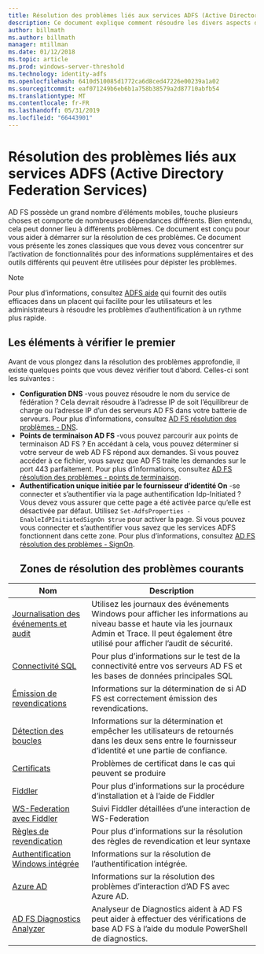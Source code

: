```yaml
---
title: Résolution des problèmes liés aux services ADFS (Active Directory Federation Services)
description: Ce document explique comment résoudre les divers aspects des services AD FS
author: billmath
ms.author: billmath
manager: mtillman
ms.date: 01/12/2018
ms.topic: article
ms.prod: windows-server-threshold
ms.technology: identity-adfs
ms.openlocfilehash: 6410d510085d1772ca6d8ced47226e00239a1a02
ms.sourcegitcommit: eaf071249b6eb6b1a758b38579a2d87710abfb54
ms.translationtype: MT
ms.contentlocale: fr-FR
ms.lasthandoff: 05/31/2019
ms.locfileid: "66443901"
---
```

# <a name="troubleshooting-ad-fs"></a>Résolution des problèmes liés aux services ADFS (Active Directory Federation Services)
AD FS possède un grand nombre d’éléments mobiles, touche plusieurs choses et comporte de nombreuses dépendances différents.  Bien entendu, cela peut donner lieu à différents problèmes.  Ce document est conçu pour vous aider à démarrer sur la résolution de ces problèmes.  Ce document vous présente les zones classiques que vous devez vous concentrer sur l’activation de fonctionnalités pour des informations supplémentaires et des outils différents qui peuvent être utilisées pour dépister les problèmes.  

>[!NOTE]
>Pour plus d’informations, consultez [ADFS aide](http://adfshelp.microsoft.com) qui fournit des outils efficaces dans un placent qui facilite pour les utilisateurs et les administrateurs à résoudre les problèmes d’authentification à un rythme plus rapide. 


## <a name="what-to-check-first"></a>Les éléments à vérifier le premier
Avant de vous plongez dans la résolution des problèmes approfondie, il existe quelques points que vous devez vérifier tout d’abord.  Celles-ci sont les suivantes :
- **Configuration DNS** -vous pouvez résoudre le nom du service de fédération ?  Cela devrait résoudre à l’adresse IP de soit l’équilibreur de charge ou l’adresse IP d’un des serveurs AD FS dans votre batterie de serveurs.  Pour plus d’informations, consultez [AD FS résolution des problèmes - DNS](ad-fs-tshoot-dns.md).
- **Points de terminaison AD FS** -vous pouvez parcourir aux points de terminaison AD FS ?  En accédant à cela, vous pouvez déterminer si votre serveur de web AD FS répond aux demandes.  Si vous pouvez accéder à ce fichier, vous savez que AD FS traite les demandes sur le port 443 parfaitement.  Pour plus d’informations, consultez [AD FS résolution des problèmes - points de terminaison](ad-fs-tshoot-endpoints.md).
- **Authentification unique initiée par le fournisseur d’identité On** -se connecter et s’authentifier via la page authentification Idp-Initiated ?  Vous devez vous assurer que cette page a été activée parce qu’elle est désactivée par défaut.  Utilisez `Set-AdfsProperties -EnableIdPInitiatedSignOn $true` pour activer la page.  Si vous pouvez vous connecter et s’authentifier vous savez que les services ADFS fonctionnent dans cette zone.  Pour plus d’informations, consultez [AD FS résolution des problèmes - SignOn](ad-fs-tshoot-initiatedsignon.md).
  ##  <a name="common-troubleshooting-areas"></a>Zones de résolution des problèmes courants

|Nom|Description|
|-----|-----|
|[Journalisation des événements et audit](ad-fs-tshoot-logging.md)|Utilisez les journaux des événements Windows pour afficher les informations au niveau basse et haute via les journaux Admin et Trace.  Il peut également être utilisé pour afficher l’audit de sécurité.|
|[Connectivité SQL](ad-fs-tshoot-sql.md)|Pour plus d’informations sur le test de la connectivité entre vos serveurs AD FS et les bases de données principales SQL|
|[Émission de revendications](ad-fs-tshoot-claims-issuance.md)|Informations sur la détermination de si AD FS est correctement émission des revendications.|
|[Détection des boucles](ad-fs-tshoot-loop.md)|Informations sur la détermination et empêcher les utilisateurs de retournés dans les deux sens entre le fournisseur d’identité et une partie de confiance.|
|[Certificats](ad-fs-tshoot-certs.md)|Problèmes de certificat dans le cas qui peuvent se produire|
|[Fiddler](ad-fs-tshoot-fiddler.md)|Pour plus d’informations sur la procédure d’installation et à l’aide de Fiddler|
|[WS-Federation avec Fiddler](ad-fs-tshoot-fiddler-ws-fed.md)|Suivi Fiddler détaillées d’une interaction de WS-Federation|
|[Règles de revendication](ad-fs-tshoot-claims-rules.md)|Pour plus d’informations sur la résolution des règles de revendication et leur syntaxe|
|[Authentification Windows intégrée](ad-fs-tshoot-iwa.md)|Informations sur la résolution de l’authentification intégrée.|
|[Azure AD](ad-fs-tshoot-azure.md)|Informations sur la résolution des problèmes d’interaction d’AD FS avec Azure AD.|
|[AD FS Diagnostics Analyzer](ad-fs-diagnostics-analyzer.md)|Analyseur de Diagnostics aident à AD FS peut aider à effectuer des vérifications de base AD FS à l’aide du module PowerShell de diagnostics. 